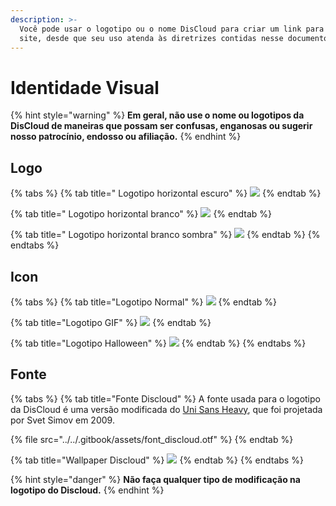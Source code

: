 ```yaml
---
description: >-
  Você pode usar o logotipo ou o nome DisCloud para criar um link para nosso
  site, desde que seu uso atenda às diretrizes contidas nesse documento.
---
```


# Identidade Visual

{% hint style="warning" %}
**Em geral, não use o nome ou logotipos da DisCloud de maneiras que possam ser confusas, enganosas ou sugerir nosso patrocínio, endosso ou afiliação.**
{% endhint %}

## Logo

{% tabs %}
{% tab title=" Logotipo horizontal escuro" %}
![](../../.gitbook/assets/spoiler_discloud_dark.png)
{% endtab %}

{% tab title=" Logotipo horizontal branco" %}
![](../../.gitbook/assets/spoiler_discloud_branco.png)
{% endtab %}

{% tab title=" Logotipo horizontal branco sombra" %}
![](../../.gitbook/assets/discloud2.png)
{% endtab %}
{% endtabs %}

## Icon

{% tabs %}
{% tab title="Logotipo Normal" %}
![](../../.gitbook/assets/discloudlogo%20%281%29.png)
{% endtab %}

{% tab title="Logotipo GIF" %}
![](../../.gitbook/assets/icongif%20%281%29.gif)
{% endtab %}

{% tab title="Logotipo Halloween" %}
![](../../.gitbook/assets/ween.png)
{% endtab %}
{% endtabs %}

## Fonte

{% tabs %}
{% tab title="Fonte Discloud" %}
A fonte usada para o logotipo da DisCloud é uma versão modificada do [Uni Sans Heavy](https://www.myfonts.com/fonts/font-fabric/uni-sans/), que foi projetada por Svet Simov em 2009.

{% file src="../../.gitbook/assets/font\_discloud.otf" %}
{% endtab %}

{% tab title="Wallpaper Discloud" %}
![](../../.gitbook/assets/discloud-background.png)
{% endtab %}
{% endtabs %}

{% hint style="danger" %}
**Não faça qualquer tipo de modificação na logotipo do Discloud.**
{% endhint %}

